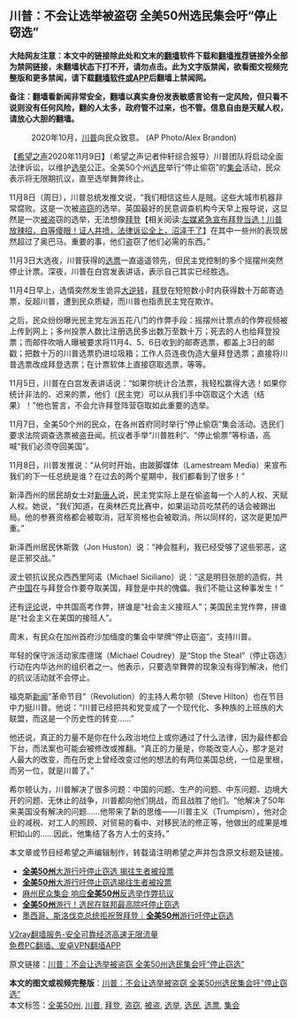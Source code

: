  <h2>川普：不会让选举被盗窃 全美50州选民集会吁“停止窃选”</h2> <p class="notice"><b>大陆网友注意：本文中的链接除此处和文末的<a href="https://github.com/bannedbook/fanqiang" >翻墙</a>软件下载和<a href="https://github.com/killgcd/justmysocks/blob/master/README.md">翻墙推荐</a>链接外全部为禁网链接，未翻墙状态下打不开，请勿点击。此为文字版禁闻，欲看图文视频完整版和更多禁闻，请下载<a href="https://github.com/bannedbook/fanqiang">翻墙软件或APP</a>后翻墙上禁闻网。</p><p>备注：翻墙看新闻非常安全，翻墙以真实身份发表敏感言论有一定风险，但只看不说则没有任何风险，翻的人太多，政府管不过来，也不管。信息自由是天赋人权，请放心大胆的翻墙。</b></p>  <div class="entry"> <figure><figcaption>2020年10月，<a href="https://www.bannedbook.org/bnews/tag/%e5%b7%9d%e6%99%ae/" class="st_tag internal_tag" rel="tag" title="标签 川普 下的日志">川普</a>向民众致意。 (AP Photo/Alex Brandon)</figcaption></figure> <p>【<span class='wp_keywordlink_affiliate'><a href="https://www.soundofhope.org" title="希望之声" target="_blank">希望之声</a></span>2020年11月9日】（希望之声记者仲轩综合报导）川普团队将启动全面法律诉讼，以维护<a href="https://www.bannedbook.org/bnews/tag/%e9%80%89%e4%b8%be/" class="st_tag internal_tag" rel="tag" title="标签 选举 下的日志">选举</a>公正。全美50个州<a href="https://www.bannedbook.org/bnews/tag/%E9%80%89%E6%B0%91/" class="st_tag internal_tag" rel="tag" title="标签 选民 下的日志">选民</a>举行“停止偷窃”的<a href="https://www.bannedbook.org/bnews/tag/%E9%9B%86%E4%BC%9A/" class="st_tag internal_tag" rel="tag" title="标签 集会 下的日志">集会</a>活动，民众表示将无限期抗议，直至选举舞弊终止。</p> <p>11月8日（周日），川普总统发推文说，“我们相信这些人是贼。这些大城市机器非常腐败。这是一次被<a href="https://www.bannedbook.org/bnews/tag/%E7%9B%97%E7%AA%83/" class="st_tag internal_tag" rel="tag" title="标签 盗窃 下的日志">盗窃</a>的选举。英国最好的民意调查机构今天早上报导说，这显然是一次<a href="https://www.bannedbook.org/bnews/tag/%E8%A2%AB%E7%9B%97/" class="st_tag internal_tag" rel="tag" title="标签 被盗 下的日志">被盗</a>窃的选举，无法想像<span class='wp_keywordlink'><a href="https://www.bannedbook.org/bnews/comments/20201018/1415809.html" title="“硬盘门”再爆：拿中共华信10％股的“大人物”正是拜登" target="_blank">拜登</a></span>【相关阅读:<a href='https://www.bannedbook.org/bnews/bannedvideo/20201108/1427782.html' target='_blank'>左媒紧急宣布拜登当选！川普放辣招，白等傻眼！证人井喷，法律诉讼全上，沼泽干了</a>】在其中一些州的表现居然超过了奥巴马。重要的事，他们盗窃了他们必需的东西。”</p> <p></p> <p></p> <p>11月3日大选夜，川普获得的<a href="https://www.bannedbook.org/bnews/tag/%E9%80%89%E7%A5%A8/" class="st_tag internal_tag" rel="tag" title="标签 选票 下的日志">选票</a>一直遥遥领先，但民主党控制的多个摇摆州突然停止计票。深夜，川普在白宫发表讲话，表示自己其实已经胜选。</p>  <p>11月4日早上，选情突然发生诡异<span class='wp_keywordlink'><a href="https://www.bannedbook.org/forum2/topic1081.html" title="韩丁  大逆转：中国的私有化1979-1989" target="_blank">大逆转</a></span>，<a href="https://www.bannedbook.org/bnews/tag/%e6%8b%9c%e7%99%bb/" class="st_tag internal_tag" rel="tag" title="标签 拜登 下的日志">拜登</a>在短短数小时内获得数十万邮寄选票，反超川普，遭到民众质疑，而川普也指责民主党在欺诈。</p> <p>之后，民众纷纷曝光民主党左派五花八门的作弊手段：摇摆州计票点的作弊视频被上传到网上；多州投票人数比注册选民多出数万至数十万；死去的人也给拜登投票；而邮件吹哨人曝被要求将11月4、5、6日收到的邮寄选票，都盖上3日的邮戳；把数十万的川普选票扔进垃圾箱；工作人员连夜伪造大量拜登选票；直接将川普选票改成拜登选票；在计票软体上直接窃取选票，等等。</p> <p>11月5日，川普在白宫发表讲话说：“如果你统计合法票，我轻松赢得大选！如果你统计非法的、迟来的票，他们（民主党）可以从我们手中窃取这个大选（结果）！”他也誓言，不会允许拜登阵营窃取如此重要的选举。</p> <p>11月7日，全美50个州的民众，在各州首府同时举行“停止偷窃”集会活动。选民们要求法院调查选票被盗丑闻。抗议者手举“川普胜利”、“停止偷票”等标语，高喊“我们必须夺回美国”。</p> <p>11月8日，川普发推说：“从何时开始，由跛脚媒体（Lamestream Media）来宣布我们的下一任总统是谁？在过去的两个星期中，我们都看到了很多！”</p>  <p></p> <p>新泽西州的居民胡女士对<span class='wp_keywordlink_affiliate'><a href="https://www.ntdtv.com/" title="新唐人">新唐人</a></span>说，民主党实际上是在偷盗每一个人的人权、天赋人权。她说，“我们知道，在奥林匹克比赛中，如果运动员吃禁药的话会被踢出局。他的参赛资格都会被取消，冠军资格也会被取消。所以同样的，这次是更加严重。”</p> <p>新泽西州居民休斯敦（Jon Huston）说：“神会胜利，我已经受够了这些邪恶，这是正邪交战。”</p> <p>波士顿抗议民众西西里阿诺（Michael Siciliano）说：“这是明目张胆的造假，共产<span class='wp_keywordlink_affiliate'><a href="https://www.bannedbook.org/" title="中国" target="_blank">中国</a></span>在与拜登合作要夺取美国，拜登是中共的傀儡。我们不能让这种事发生！”</p> <p>还有<span class='wp_keywordlink_affiliate'><a href="https://www.bannedbook.org/bnews/comments/" title="新闻评论" target="_blank">评论</a></span>说，中共国高考作弊，拼谁是“社会主义接班人”；美国民主党作弊，拼谁是“社会主义在美国的接班人”。</p>  <p>周末，有民众在加州首府沙加缅度的集会中举牌“停止窃盗”，支持川普。</p> <p></p> <p>年轻的保守派活动家库德瑞（Michael Coudrey）是“Stop the Steal”（停止窃选）行动在内华达州的组织者之一。他表示，只要选举舞弊的现象没有得到解决，他们的抗议活动就不会停止。</p> <p>福克斯<span class='wp_keywordlink_affiliate'><a href="https://www.bannedbook.org/" title="新闻">新闻</a></span>“革命节目”（Revolution）的主持人希尔顿（Steve Hilton）也在节目中力挺川普。他说：“川普已经把共和党变成了一个现代化、多种族的上班族的大联盟，而这是一个历史性的转变……”</p> <p>他还说，真正的力量不是你在什么政治地位上或你通过了什么法律，因为最终都会下台，而法案也可能会被修改或推翻。“真正的力量是，你能改变人心，那才是对人最大的改变，而在历史上曾经改变过他的想法的有两位美国总统，一位是里根，而另一位，就是川普了。”</p>  <p>希尔顿认为，川普解决了很多问题：中国的问题、生产的问题、中东问题、边境大开的问题、无休止的战争，川普都向他们挑战，而且战胜了他们。“他解决了50年来美国没有解决的问题&#8230;&#8230;他带来了新的思维——川普主义（Trumpism），他对企业的减税、对工人的照顾、对贸易的看中、对移民法的修正等，他做出的成果是堆积如山的&#8230;&#8230;因此，他集结了各方人士的支持。”</p> <p>本文章或节目经希望之声编辑制作，转载请注明希望之声并包含原文标题及链接。</p> <ul class='op-related-articles' title='相关阅读'> <li><a href='https://www.bannedbook.org/bnews/taiwannews/20201109/1428312.html' target='_blank'><b>全美50州</b>大游行吁停止窃选 揭往生者被投票</a></li> <li><a href='https://www.bannedbook.org/bnews/bannedvideo/20201109/1428311.html' target='_blank'><b>全美50州</b>大游行吁停止窃选揭往生者被投票</a></li> <li><a href='https://www.bannedbook.org/bnews/taiwannews/20201109/1428272.html' target='_blank'>麻州民众集会 响应<b>全美50州</b>反选举作弊抗议</a></li> <li><a href='https://www.bannedbook.org/bnews/taiwannews/20201109/1428172.html' target='_blank'><b>全美50州</b>游行！选民在联邦最高院吁停止窃选</a></li> <li><a href='https://www.bannedbook.org/bnews/taiwannews/20201109/1428147.html' target='_blank'>墨西哥、斯洛伐克总统拒祝贺拜登｜<b>全美50州</b>游行吁停止窃选</a></li> </ul> <p class="texttj"> <a href="https://www.bannedbook.org/forum23/topic22702.html" target="_blank">V2ray翻墙服务-安全可靠经济高速无限流量</a><br/> <a href="https://github.com/bannedbook/fanqiang/wiki/%E7%A6%81%E9%97%BB%E7%BD%91%E5%AE%89%E5%8D%93%E7%BF%BB%E5%A2%99%E6%96%B0%E9%97%BBAPP" target="_blank">免费PC翻墙、安卓VPN翻墙APP</a></p><p>原文链接：<a class="src_link"  href="https://www.soundofhope.org/post/440884" target="_blank">川普：不会让选举被盗窃 全美50州选民集会吁“停止窃选”</a></p><a name='sharetosocial'></a>       <div><b>本文的图文或视频完整版</b>：<a href='https://www.bannedbook.org/bnews/comments/20201109/1428410.html'>川普：不会让选举被盗窃 全美50州选民集会吁“停止窃选”</a></div>  </div><!--END ENTRY--> <div class="postfooter"> <div>本文标签：<a href="https://www.bannedbook.org/bnews/tag/%E5%85%A8%E7%BE%8E50%E5%B7%9E/" rel="tag">全美50州</a>, <a href="https://www.bannedbook.org/bnews/tag/%e5%b7%9d%e6%99%ae/" rel="tag">川普</a>, <a href="https://www.bannedbook.org/bnews/tag/%e6%8b%9c%e7%99%bb/" rel="tag">拜登</a>, <a href="https://www.bannedbook.org/bnews/tag/%E7%9B%97%E7%AA%83/" rel="tag">盗窃</a>, <a href="https://www.bannedbook.org/bnews/tag/%E8%A2%AB%E7%9B%97/" rel="tag">被盗</a>, <a href="https://www.bannedbook.org/bnews/tag/%e9%80%89%e4%b8%be/" rel="tag">选举</a>, <a href="https://www.bannedbook.org/bnews/tag/%E9%80%89%E6%B0%91/" rel="tag">选民</a>, <a href="https://www.bannedbook.org/bnews/tag/%E9%80%89%E7%A5%A8/" rel="tag">选票</a>, <a href="https://www.bannedbook.org/bnews/tag/%E9%9B%86%E4%BC%9A/" rel="tag">集会</a></div>  </div><!--END POSTFOOTER--> 